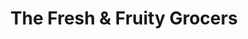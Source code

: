 ---
title: "The Fresh & Fruity Grocers"
url: /durham/the-fresh-and-fruity-grocers/
shop: greengrocer
---